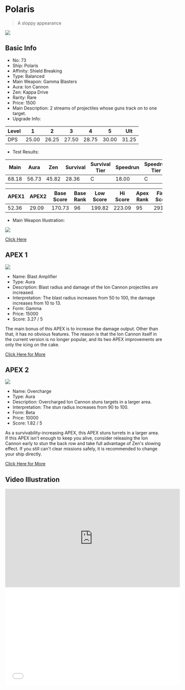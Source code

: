 # Polaris

> A sloppy appearance

<img src="/ships/ship_73.png" style={{zoom:1}}/>

## Basic Info

- No: 73
- Ship: Polaris
- Affinity: Shield Breaking
- Type: Balanced
- Main Weapon: Gamma Blasters
- Aura: Ion Cannon
- Zen: Kappa Drive
- Rarity: Rare
- Price: 1500
- Main Description: 2 streams of projectiles whose guns track on to one target.
- Upgrade Info: 

| Level | 1 | 2 | 3 | 4 | 5 | Ult |
|--|--|--|--|--|--|--|
| DPS | 25.00 | 26.25 | 27.50 | 28.75 | 30.00 | 31.25 |

- Test Results: 

| Main | Aura | Zen | Survival | Survival Tier | Speedrun | Speedrun Tier | Fun | Fun Tier |
|--|--|--|--|--|--|--|--|--|
| 68.18 | 56.73 | 45.82 | 28.36 | C | 18.00 | C | 22.36 | C- |

| APEX1 | APEX2 | Base Score | Base Rank | Low Score | Hi Score | Apex Rank | Final Score | FinalRank |
|--|--|--|--|--|--|--|--|--|
| 52.36 | 29.09 | 170.73 | 96 | 199.82 | 223.09 | 95 | 291.82 | 95 |

- Main Weapon Illustration:

<img src="/illustration/main_73.gif" style={{zoom:1}}/>

[Click Here](https://gamefaqs.gamespot.com/iphone/193681-phoenix-ii/faqs/76704/ship-details-part-8#polaris)

## APEX 1

<img src="/ships/ship_73_apex_1.png" style={{zoom:1}}/>

- Name: Blast Amplifier
- Type: Aura
- Description: Blast radius and damage of the Ion Cannon projectiles are increased.
- Interpretation: The blast radius increases from 50 to 100, the damage increases from 10 to 13.
- Form: Gamma
- Price: 15000
- Score: 3.27 / 5

The main bonus of this APEX is to increase the damage output. Other than that, it has no obvious features. The reason is that the Ion Cannon itself in the current version is no longer popular, and its two APEX improvements are only the icing on the cake.

[Click Here for More](https://gamefaqs.gamespot.com/iphone/193681-phoenix-ii/faqs/76704/ship-details-part-8#gamma-ic-blast-amplifier-c15000)

## APEX 2

<img src="/ships/ship_73_apex_2.png" style={{zoom:1}}/>

- Name: Overcharge
- Type: Aura
- Description: Overcharged Ion Cannon stuns targets in a larger area.
- Interpretation: The stun radius increases from 90 to 100.
- Form: Beta
- Price: 10000
- Score: 1.82 / 5

As a survivability-increasing APEX, this APEX stuns turrets in a larger area. If this APEX isn't enough to keep you alive, consider releasing the Ion Cannon early to stun the back row and take full advantage of Zen's slowing effect. If you still can't clear missions safely, it is recommended to change your ship directly.

[Click Here for More](https://gamefaqs.gamespot.com/iphone/193681-phoenix-ii/faqs/76704/ship-details-part-8#beta-ic-overcharge-c10000)

## Video Illustration

<iframe width="560" height="315" src="https://www.youtube.com/embed/E25DYnBLM8Y?si=wqa4P_uBuNEWcE78" title="YouTube video player" frameborder="0" allow="accelerometer; autoplay; clipboard-write; encrypted-media; gyroscope; picture-in-picture; web-share" referrerpolicy="strict-origin-when-cross-origin" allowfullscreen></iframe>

<br/>

<iframe width="560" height="315" src="//player.bilibili.com/player.html?aid=605480005&bvid=BV1k84y1C7ph&cid=899729408&p=1&autoplay=false" scrolling="no" border="0" frameborder="no" allow="accelerometer; autoplay; clipboard-write; encrypted-media; gyroscope; picture-in-picture; web-share" framespacing="0" allowfullscreen="true"> </iframe>
